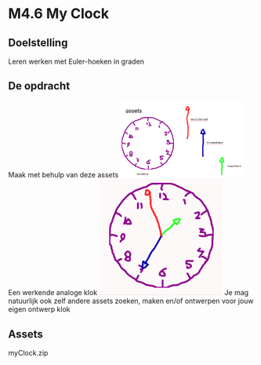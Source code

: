 # M4.6 My Clock


## Doelstelling
Leren werken met Euler-hoeken in graden
 
## De opdracht
Maak met behulp van deze assets
<img src="images/myClockAssets.png" alt="clock assets" width="50%"/>
Een werkende analoge klok
<img src="images/myClock.gif" alt="myClock" width="50%"/>
Je mag natuurlijk ook zelf andere assets zoeken, maken en/of ontwerpen voor jouw eigen ontwerp klok


## Assets
myClock.zip